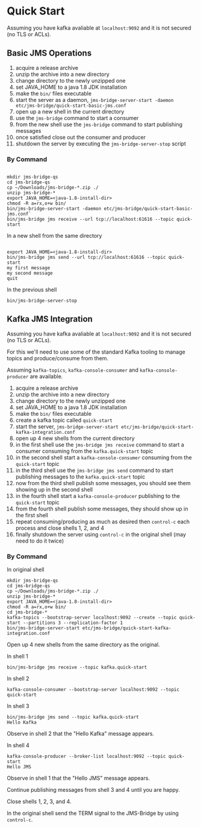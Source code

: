 # Quick Start

Assuming you have kafka avaliable at `localhost:9092` and it is not secured (no TLS or ACLs).

## Basic JMS Operations

1. acquire a release archive
1. unzip the archive into a new directory
1. change directory to the newly unzipped one
1. set JAVA_HOME to a java 1.8 JDK installation
1. make the `bin/` files executable
1. start the server as a daemon, `jms-bridge-server-start -daemon etc/jms-bridge/quick-start-basic-jms.conf`
1. open up a new shell in the current directory
1. use the `jms-bridge` command to start a consumer
1. from the new shell use the `jms-bridge` command to start publishing messages
1. once satisfied close out the consumer and producer
1. shutdown the server by executing the `jms-bridge-server-stop` script


### By Command

```shell

mkdir jms-bridge-qs
cd jms-bridge-qs
cp ~/Downloads/jms-bridge-*.zip ./
unzip jms-bridge-*
export JAVA_HOME=<java-1.8-install-dir>
chmod -R a=rx,o+w bin/
bin/jms-bridge-server-start -daemon etc/jms-bridge/quick-start-basic-jms.conf`
bin/jms-bridge jms receive --url tcp://localhost:61616 --topic quick-start
```

In a new shell from the same directory
```shell

export JAVA_HOME=<java-1.8-install-dir>
bin/jms-bridge jms send --url tcp://localhost:61616 --topic quick-start
my first message
my second message
quit
```

In the previous shell
```shell
bin/jms-bridge-server-stop
```

## Kafka JMS Integration

Assuming you have kafka avaliable at `localhost:9092` and it is not secured (no TLS or ACLs).

For this we'll need to use some of the standard Kafka tooling to manage topics and
produce/consume from them.

Assuming `kafka-topics`, `kafka-console-consumer` and `kafka-console-producer` are available.


1. acquire a release archive
1. unzip the archive into a new directory
1. change directory to the newly unzipped one
1. set JAVA_HOME to a java 1.8 JDK installation
1. make the `bin/` files executable
1. create a kafka topic called `quick-start`
1. start the server, `jms-bridge-server-start etc/jms-bridge/quick-start-kafka-integration.conf`
1. open up 4 new shells from the current directory
1. in the first shell use the `jms-bridge jms receive` command to start a consumer consuming from the `kafka.quick-start` topic
1. in the second shell start a `kafka-console-consumer` consuming from the `quick-start` topic
1. in the third shell use the `jms-bridge jms send` command to start publishing messages to the `kafka.quick-start` topic
1. now from the third shell publish some messages, you should see them showing up in the second shell
1. in the fourth shell start a `kafka-console-producer` publishing to the `quick-start` topic
1. from the fourth shell publish some messages, they should show up in the first shell
1. repeat consuming/producing as much as desired then `control-c` each process and close shells 1, 2, and 4
1. finally shutdown the server using `control-c` in the original shell (may need to do it twice)


### By Command

In original shell
```shell script
mkdir jms-bridge-qs
cd jms-bridge-qs
cp ~/Downloads/jms-bridge-*.zip ./
unzip jms-bridge-*
export JAVA_HOME=<java-1.8-install-dir>
chmod -R a=rx,o+w bin/
cd jms-bridge-*
kafka-topics --bootstrap-server localhost:9092 --create --topic quick-start --partitions 3 --replication-factor 1
bin/jms-bridge-server-start etc/jms-bridge/quick-start-kafka-integration.conf
```

Open up 4 new shells from the same directory as the original.

In shell 1
```shell script
bin/jms-bridge jms receive --topic kafka.quick-start
```

In shell 2
```shell script
kafka-console-consumer --bootstrap-server localhost:9092 --topic quick-start
```

In shell 3
```shell script
bin/jms-bridge jms send --topic kafka.quick-start
Hello Kafka
```

Observe in shell 2 that the "Hello Kafka" message appears.

In shell 4
```shell script
kafka-console-producer --broker-list localhost:9092 --topic quick-start
Hello JMS
```

Observe in shell 1 that the "Hello JMS" message appears.

Continue publishing messages from shell 3 and 4 until you are happy.

Close shells 1, 2, 3, and 4.

In the original shell send the TERM signal to the JMS-Bridge by using `control-c`.



